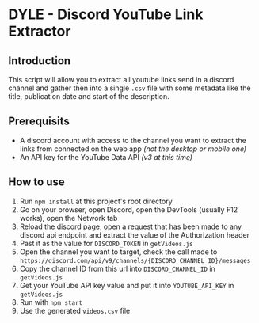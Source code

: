 # DYLE - Discord YouTube Link Extractor

## Introduction

This script will allow you to extract all youtube links send in a discord channel and gather then into a single `.csv` file with some metadata like the title, publication date and start of the description.

## Prerequisits

- A discord account with access to the channel you want to extract the links from connected on the web app _(not the desktop or mobile one)_
- An API key for the YouTube Data API _(v3 at this time)_

## How to use

1. Run `npm install` at this project's root directory
2. Go on your browser, open Discord, open the DevTools (usually F12 works), open the Network tab
3. Reload the discord page, open a request that has been made to any discord api endpoint and extract the value of the Authorization header
4. Past it as the value for `DISCORD_TOKEN` in `getVideos.js`
5. Open the channel you want to target, check the call made to `https://discord.com/api/v9/channels/{DISCORD_CHANNEL_ID}/messages`
6. Copy the channel ID from this url into `DISCORD_CHANNEL_ID` in `getVideos.js`
7. Get your YouTube API key value and put it into `YOUTUBE_API_KEY` in `getVideos.js`
8. Run with `npm start`
9. Use the generated `videos.csv` file

